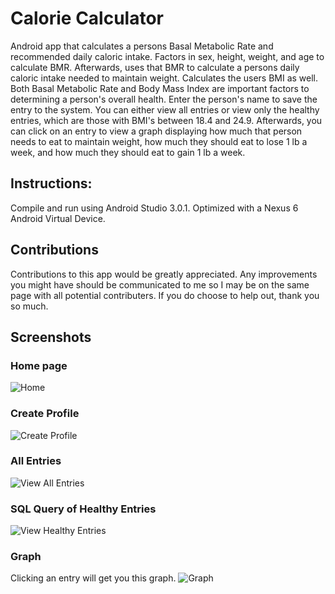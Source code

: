# Calorie Calculator #
Android app that calculates a persons Basal Metabolic Rate and recommended daily caloric intake.
Factors in sex, height, weight, and age to calculate BMR. Afterwards, uses that BMR to calculate a persons daily caloric intake needed to maintain weight. Calculates the users BMI as well. Both Basal Metabolic Rate and Body Mass Index are important factors to determining a person's overall health. 
Enter the person's name to save the entry to the system. You can either view all entries or view only the healthy entries, which are those with BMI's between 18.4 and 24.9. Afterwards, you can click on an entry to view a graph displaying how much that person needs to eat to maintain weight, how much they should eat to lose 1 lb a week, and how much they should eat to gain 1 lb a week. 

## Instructions: ##
Compile and run using Android Studio 3.0.1. Optimized with a Nexus 6 Android Virtual Device. 

## Contributions ## 
Contributions to this app would be greatly appreciated. Any improvements you might have should be communicated to me so I may be on the same page with all potential contributers. If you do choose to help out, thank you so much.

## Screenshots ## 
### Home page ### 
![Home](sampleImages/Home.png?raw=true "Homepage")
### Create Profile ###
![Create Profile](sampleImages/CreateProfile.png?raw=true "Create Profile")
### All Entries ### 
![View All Entries](sampleImages/ViewAll.png?raw=true "View All Entries")
### SQL Query of Healthy Entries ###
![View Healthy Entries](sampleImages/ViewHealthy.png?raw=true "View Healthy Entries")
### Graph ### 
Clicking an entry will get you this graph.
![Graph](sampleImages/Graph.png?raw=true "Graph of an Entry")
